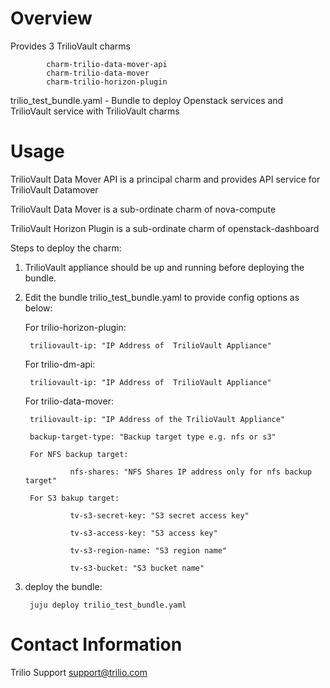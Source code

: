 # Overview

Provides 3 TrilioVault charms

            charm-trilio-data-mover-api
            charm-trilio-data-mover
            charm-trilio-horizon-plugin

trilio_test_bundle.yaml - Bundle to deploy Openstack services and TrilioVault 
service with TrilioVault charms

# Usage

TrilioVault Data Mover API is a principal charm and provides API service for TrilioVault Datamover

TrilioVault Data Mover is a sub-ordinate charm of nova-compute

TrilioVault Horizon Plugin is a sub-ordinate charm of openstack-dashboard


Steps to deploy the charm:

1. TrilioVault appliance should be up and running before deploying the bundle.

2. Edit the bundle trilio_test_bundle.yaml to provide config options as below:

    For trilio-horizon-plugin:
  
        triliovault-ip: "IP Address of  TrilioVault Appliance"

    For trilio-dm-api:
  
        triliovault-ip: "IP Address of  TrilioVault Appliance"
    
    For trilio-data-mover:
  
        triliovault-ip: "IP Address of the TrilioVault Appliance"

        backup-target-type: "Backup target type e.g. nfs or s3"

        For NFS backup target:

                 nfs-shares: "NFS Shares IP address only for nfs backup target"

        For S3 bakup target:

                 tv-s3-secret-key: "S3 secret access key"

                 tv-s3-access-key: "S3 access key"

                 tv-s3-region-name: "S3 region name"

                 tv-s3-bucket: "S3 bucket name"

3. deploy the bundle:

        juju deploy trilio_test_bundle.yaml

# Contact Information

Trilio Support <support@trilio.com>
